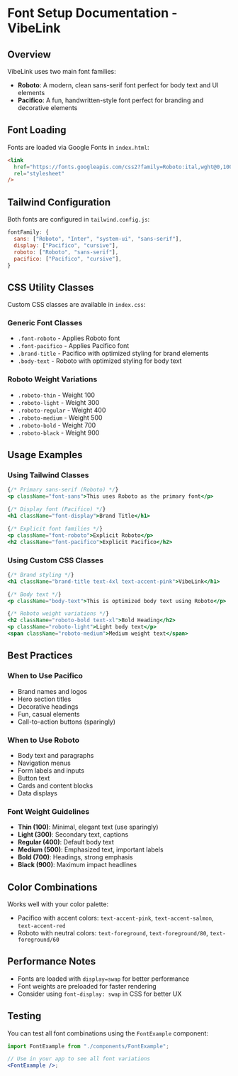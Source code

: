 # Font Setup Documentation - VibeLink

## Overview

VibeLink uses two main font families:

- **Roboto**: A modern, clean sans-serif font perfect for body text and UI elements
- **Pacifico**: A fun, handwritten-style font perfect for branding and decorative elements

## Font Loading

Fonts are loaded via Google Fonts in `index.html`:

```html
<link
  href="https://fonts.googleapis.com/css2?family=Roboto:ital,wght@0,100;0,300;0,400;0,500;0,700;0,900;1,100;1,300;1,400;1,500;1,700;1,900&family=Pacifico&display=swap"
  rel="stylesheet"
/>
```

## Tailwind Configuration

Both fonts are configured in `tailwind.config.js`:

```javascript
fontFamily: {
  sans: ["Roboto", "Inter", "system-ui", "sans-serif"],
  display: ["Pacifico", "cursive"],
  roboto: ["Roboto", "sans-serif"],
  pacifico: ["Pacifico", "cursive"],
}
```

## CSS Utility Classes

Custom CSS classes are available in `index.css`:

### Generic Font Classes

- `.font-roboto` - Applies Roboto font
- `.font-pacifico` - Applies Pacifico font
- `.brand-title` - Pacifico with optimized styling for brand elements
- `.body-text` - Roboto with optimized styling for body text

### Roboto Weight Variations

- `.roboto-thin` - Weight 100
- `.roboto-light` - Weight 300
- `.roboto-regular` - Weight 400
- `.roboto-medium` - Weight 500
- `.roboto-bold` - Weight 700
- `.roboto-black` - Weight 900

## Usage Examples

### Using Tailwind Classes

```jsx
{/* Primary sans-serif (Roboto) */}
<p className="font-sans">This uses Roboto as the primary font</p>

{/* Display font (Pacifico) */}
<h1 className="font-display">Brand Title</h1>

{/* Explicit font families */}
<p className="font-roboto">Explicit Roboto</p>
<h2 className="font-pacifico">Explicit Pacifico</h2>
```

### Using Custom CSS Classes

```jsx
{/* Brand styling */}
<h1 className="brand-title text-4xl text-accent-pink">VibeLink</h1>

{/* Body text */}
<p className="body-text">This is optimized body text using Roboto</p>

{/* Roboto weight variations */}
<h2 className="roboto-bold text-xl">Bold Heading</h2>
<p className="roboto-light">Light body text</p>
<span className="roboto-medium">Medium weight text</span>
```

## Best Practices

### When to Use Pacifico

- Brand names and logos
- Hero section titles
- Decorative headings
- Fun, casual elements
- Call-to-action buttons (sparingly)

### When to Use Roboto

- Body text and paragraphs
- Navigation menus
- Form labels and inputs
- Button text
- Cards and content blocks
- Data displays

### Font Weight Guidelines

- **Thin (100)**: Minimal, elegant text (use sparingly)
- **Light (300)**: Secondary text, captions
- **Regular (400)**: Default body text
- **Medium (500)**: Emphasized text, important labels
- **Bold (700)**: Headings, strong emphasis
- **Black (900)**: Maximum impact headlines

## Color Combinations

Works well with your color palette:

- Pacifico with accent colors: `text-accent-pink`, `text-accent-salmon`, `text-accent-red`
- Roboto with neutral colors: `text-foreground`, `text-foreground/80`, `text-foreground/60`

## Performance Notes

- Fonts are loaded with `display=swap` for better performance
- Font weights are preloaded for faster rendering
- Consider using `font-display: swap` in CSS for better UX

## Testing

You can test all font combinations using the `FontExample` component:

```jsx
import FontExample from "./components/FontExample";

// Use in your app to see all font variations
<FontExample />;
```
